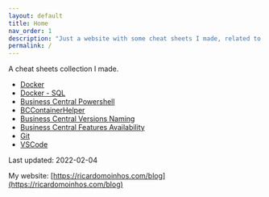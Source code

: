 ```yaml
---
layout: default
title: Home
nav_order: 1
description: "Just a website with some cheat sheets I made, related to Docker, Business Central and others I may find useful."
permalink: /
---
```


A cheat sheets collection I made.

* [Docker](https://ricardopaiva.github.io/cheatsheet/docker-cheat-sheet/)
* [Docker - SQL](https://ricardopaiva.github.io/cheatsheet/docker-sql-cheat-sheet/)
* [Business Central Powershell](https://ricardopaiva.github.io/cheatsheet/business-central-powershell-cheat-sheet/)
* [BCContainerHelper](https://ricardopaiva.github.io/cheatsheet/business-central-bccontainerhelper-cheat-sheet/)
* [Business Central Versions Naming](https://ricardopaiva.github.io/cheatsheet/business-central-versions-naming/)
* [Business Central Features Availability](https://ricardopaiva.github.io/cheatsheet/business-central-features-availability/)
* [Git](https://ricardopaiva.github.io/cheatsheet/git-cheat-sheet/)
* [VSCode](https://ricardopaiva.github.io/cheatsheet/vscode-cheat-sheet/)

Last updated: 2022-02-04

My website: [https://ricardomoinhos.com/blog](https://ricardomoinhos.com/blog)